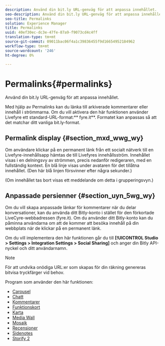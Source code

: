 ```yaml
---
description: Använd din bit.ly URL-genväg för att anpassa innehållet.
seo-description: Använd din bit.ly URL-genväg för att anpassa innehållet.
seo-title: Permalinks
solution: Experience Manager
title: Permalinks
uuid: 40ef30ec-dc3e-47fe-87a9-f9073cd4c4ff
translation-type: tm+mt
source-git-commit: 09011bac06f4a1c39836455f9d16654952184962
workflow-type: tm+mt
source-wordcount: '246'
ht-degree: 0%

---
```



# Permalinks{#permalinks}

Använd din bit.ly URL-genväg för att anpassa innehållet.

Med hjälp av Permalinks kan du länka till arkiverade kommentarer eller innehåll i strömmarna. Om du vill aktivera den här funktionen använder Livefyre ett standard-URL-format:** fyre.it**. Formatet kan anpassas så att det matchar ditt vanliga bit.ly-format.

## Permalink display {#section_mxd_wwg_wy}

Om användare klickar på en permanent länk från ett socialt nätverk till en Livefyre-innehållsapp hämtas de till Livefyres innehållsström. Innehållet visas i en delningsvy av strömmen, precis nedanför redigeraren, med en fullständig kontext. En blå linje visas under avataren för det tillåtna innehållet. (Den här blå linjen försvinner efter några sekunder.)

(Om innehållet tas bort visas ett meddelande om detta i grupperingsvyn.)

## Anpassade persienner {#section_uyn_5wg_wy}

Om du vill skapa anpassade länkar för kommentarer när du delar konversationer, kan du använda ditt Bitly-konto i stället för den förkortade LiveCyre-webbadressen (fyre.it). Om du använder ditt Bitly-konto kan du påminna användarna om att de kommer att besöka innehåll på din webbplats när de klickar på en permanent länk.

Om du vill implementera den här funktionen går du till **[!UICONTROL Studio > Settings > Integration Settings > Social Sharing]** och anger din Bitly API-nyckel och ditt användarnamn.

>[!NOTE]
>
>För att undvika onödiga URL:er som skapas för din räkning genereras bitvisa tryckfärger vid behov.

Program som använder den här funktionen:

* [Carousel](/help/using/c-about-apps/c-carousel-app/c-carousel-app.md#c_carousel_app)
* [Chatt](/help/using/c-about-apps/c-chat-app/c-chat-app.md#c_chat_app)
* [Kommentarer](/help/using/c-about-apps/c-comments/c-comments.md)
* [Funktionskort](/help/using/c-about-apps/c-feature-card-app/c-feature-card-app.md#c_feature_card_app)
* [Karta](/help/using/c-about-apps/c-map-app/c-map-app.md#c_map_app)
* [Media Wall](/help/using/c-about-apps/c-media-wall-app/c-media-wall-app.md#c_media_wall_app)
* [Mosaik](/help/using/c-about-apps/c-mosaic-app/c-mosaic-app.md#c_mosaic_app)
* [Recensioner](/help/using/c-about-apps/c-reviews-app/c-reviews-app.md#c_reviews_app)
* [Sidenotes](/help/using/c-about-apps/c-sidenotes-app/c-sidenotes-app.md#c_sidenotes_app)
* [Storify 2](/help/using/c-about-apps/c-storify2/c-storify2.md#c_storify2)

